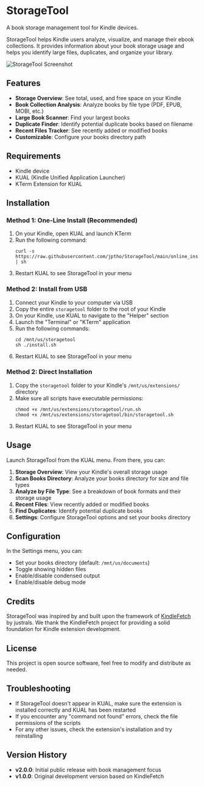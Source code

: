 # StorageTool

A book storage management tool for Kindle devices.

StorageTool helps Kindle users analyze, visualize, and manage their ebook collections. It provides information about your book storage usage and helps you identify large files, duplicates, and organize your library.

![StorageTool Screenshot](screenshot.jpg)

## Features

- **Storage Overview**: See total, used, and free space on your Kindle
- **Book Collection Analysis**: Analyze books by file type (PDF, EPUB, MOBI, etc.)
- **Large Book Scanner**: Find your largest books
- **Duplicate Finder**: Identify potential duplicate books based on filename
- **Recent Files Tracker**: See recently added or modified books
- **Customizable**: Configure your books directory path

## Requirements

- Kindle device
- KUAL (Kindle Unified Application Launcher)
- KTerm Extension for KUAL

## Installation

### Method 1: One-Line Install (Recommended)

1. On your Kindle, open KUAL and launch KTerm
2. Run the following command:
   ```
   curl -s https://raw.githubusercontent.com/jptho/StorageTool/main/online_install.sh | sh
   ```
3. Restart KUAL to see StorageTool in your menu

### Method 2: Install from USB

1. Connect your Kindle to your computer via USB
2. Copy the entire `storagetool` folder to the root of your Kindle
3. On your Kindle, use KUAL to navigate to the "Helper" section
4. Launch the "Terminal" or "KTerm" application
5. Run the following commands:
   ```
   cd /mnt/us/storagetool
   sh ./install.sh
   ```
6. Restart KUAL to see StorageTool in your menu

### Method 2: Direct Installation

1. Copy the `storagetool` folder to your Kindle's `/mnt/us/extensions/` directory
2. Make sure all scripts have executable permissions:
   ```
   chmod +x /mnt/us/extensions/storagetool/run.sh
   chmod +x /mnt/us/extensions/storagetool/bin/storagetool.sh
   ```
3. Restart KUAL to see StorageTool in your menu

## Usage

Launch StorageTool from the KUAL menu. From there, you can:

1. **Storage Overview**: View your Kindle's overall storage usage
2. **Scan Books Directory**: Analyze your books directory for size and file types
3. **Analyze by File Type**: See a breakdown of book formats and their storage usage
4. **Recent Files**: View recently added or modified books
5. **Find Duplicates**: Identify potential duplicate books
6. **Settings**: Configure StorageTool options and set your books directory

## Configuration

In the Settings menu, you can:
- Set your books directory (default: `/mnt/us/documents`)
- Toggle showing hidden files
- Enable/disable condensed output
- Enable/disable debug mode

## Credits

StorageTool was inspired by and built upon the framework of [KindleFetch](https://github.com/justrals/KindleFetch) by justrals. We thank the KindleFetch project for providing a solid foundation for Kindle extension development.

## License

This project is open source software, feel free to modify and distribute as needed.

## Troubleshooting

- If StorageTool doesn't appear in KUAL, make sure the extension is installed correctly and KUAL has been restarted
- If you encounter any "command not found" errors, check the file permissions of the scripts
- For any other issues, check the extension's installation and try reinstalling

## Version History

- **v2.0.0**: Initial public release with book management focus
- **v1.0.0**: Original development version based on KindleFetch
